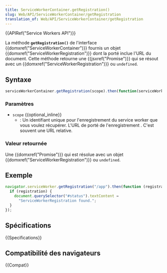 ```yaml
---
title: ServiceWorkerContainer.getRegistration()
slug: Web/API/ServiceWorkerContainer/getRegistration
translation_of: Web/API/ServiceWorkerContainer/getRegistration
---
```


{{APIRef("Service Workers API")}}

La méthode **`getRegistration()`** de l'interface {{domxref("ServiceWorkerContainer")}} fournis un objet {{domxref("ServiceWorkerRegistration")}} dont la porté inclue l'URL du document. Cette méthode retourne une {{jsxref("Promise")}} qui se résout avec un {{domxref("ServiceWorkerRegistration")}} ou `undefined`.

## Syntaxe

```js
serviceWorkerContainer.getRegistration(scope).then(function(serviceWorkerRegistration) { ... });
```

### Paramètres

- `scope` {{optional_inline}}
  - : Un identifiant unique pour l'enregistrement du service worker que vous voulez récupérer. L'URL de porté de l'enregistrement . C'est souvent une URL relative.

### Valeur retournée

Une {{domxref("Promise")}} qui est résolue avec un objet {{domxref("ServiceWorkerRegistration")}} ou `undefined`.

## Exemple

```js
navigator.serviceWorker.getRegistration("/app").then(function (registration) {
  if (registration) {
    document.querySelector("#status").textContent =
      "ServiceWorkerRegistration found.";
  }
});
```

## Spécifications

{{Specifications}}

## Compatibilité des navigateurs

{{Compat}}

